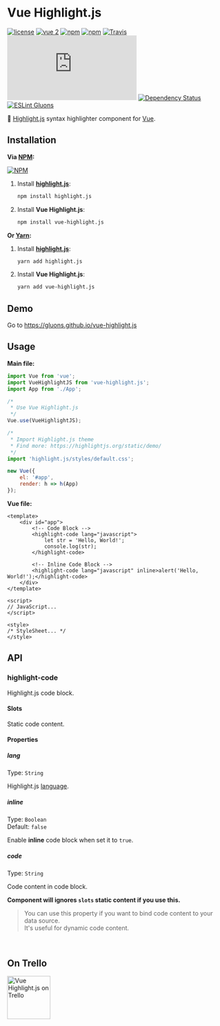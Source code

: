 # Vue Highlight.js
[![license](https://img.shields.io/github/license/gluons/vue-highlight.js.svg?style=flat-square)](https://github.com/gluons/vue-highlight.js/blob/master/LICENSE)
[![vue 2](https://img.shields.io/badge/vue-2-42b983.svg?style=flat-square)](https://vuejs.org)
[![npm](https://img.shields.io/npm/v/vue-highlight.js.svg?style=flat-square)](https://www.npmjs.com/package/vue-highlight.js)
[![npm](https://img.shields.io/npm/dt/vue-highlight.js.svg?style=flat-square)](https://www.npmjs.com/package/vue-highlight.js)
[![Travis](https://img.shields.io/travis/gluons/vue-highlight.js.svg?style=flat-square)](https://travis-ci.org/gluons/vue-highlight.js)
[![BCH compliance](https://bettercodehub.com/edge/badge/gluons/vue-highlight.js?style=flat-square&branch=master)](https://bettercodehub.com/)
[![Dependency Status](https://dependencyci.com/github/gluons/vue-highlight.js/badge?style=flat-square)](https://dependencyci.com/github/gluons/vue-highlight.js)
[![ESLint Gluons](https://img.shields.io/badge/code%20style-gluons-9C27B0.svg?style=flat-square)](https://github.com/gluons/eslint-config-gluons)

📜 [Highlight.js](https://github.com/isagalaev/highlight.js) syntax highlighter component for [Vue](https://vuejs.org).

## Installation

**Via [NPM](https://www.npmjs.com):**

[![NPM](https://nodei.co/npm/vue-highlight.js.png?downloads=true&downloadRank=true&stars=true)](https://www.npmjs.com/package/vue-highlight.js)

1. Install [**highlight.js**](https://github.com/isagalaev/highlight.js):

   ```bash
   npm install highlight.js
   ```

2. Install **Vue Highlight.js**:

   ```bash
   npm install vue-highlight.js
   ```

**Or [Yarn](https://yarnpkg.com):**

1. Install [**highlight.js**](https://github.com/isagalaev/highlight.js):

   ```bash
   yarn add highlight.js
   ```

2. Install **Vue Highlight.js**:

   ```bash
   yarn add vue-highlight.js
   ```

## Demo

Go to https://gluons.github.io/vue-highlight.js

## Usage

**Main file:**

```javascript
import Vue from 'vue';
import VueHighlightJS from 'vue-highlight.js';
import App from './App';

/*
 * Use Vue Highlight.js
 */
Vue.use(VueHighlightJS);

/*
 * Import Highlight.js theme
 * Find more: https://highlightjs.org/static/demo/
 */
import 'highlight.js/styles/default.css';

new Vue({
	el: '#app',
	render: h => h(App)
});
```

**Vue file:**

```vue
<template>
	<div id="app">
		<!-- Code Block -->
		<highlight-code lang="javascript">
			let str = 'Hello, World!';
			console.log(str);
		</highlight-code>

		<!-- Inline Code Block -->
		<highlight-code lang="javascript" inline>alert('Hello, World!');</highlight-code>
	</div>
</template>

<script>
// JavaScript...
</script>

<style>
/* StyleSheet... */
</style>
```

## API

### highlight-code
Highlight.js code block.

#### Slots
Static code content.

#### Properties

##### lang
Type: `String`

Highlight.js [language](http://highlightjs.readthedocs.io/en/latest/css-classes-reference.html#language-names-and-aliases).

##### inline
Type: `Boolean`  
Default: `false`

Enable **inline** code block when set it to `true`.

##### code
Type: `String`

Code content in code block.  

**Component will ignores `slots` static content if you use this.**

> You can use this property if you want to bind code content to your data source.  
  It's useful for dynamic code content.

<br>

## On Trello
<a href="https://trello.com/b/Fkbsxc2K">
	<img src="./media/trello-mark-blue.png" alt="Vue Highlight.js on Trello" width="100">
</a>
